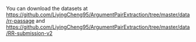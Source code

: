 You can download the datasets at https://github.com/LiyingCheng95/ArgumentPairExtraction/tree/master/data/rr-passage and https://github.com/LiyingCheng95/ArgumentPairExtraction/tree/master/data/RR-submission-v2 